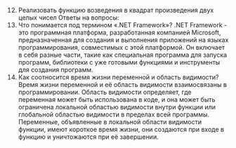 12. Реализовать функцию возведения в квадрат произведения двух целых чисел
Ответы на вопросы:
  1. Что понимается под термином «.NET Framework»?
.NET Framework - это программная платформа, разработанная компанией Microsoft, предназначенная для создания и выполнения приложений на языках программирования, совместимых с этой платформой.
Он включает в себя разные части, такие как специальная программа для запуска программ, библиотеки с уже готовыми функциями и инструменты для создания программ.
  13. Как соотносится время жизни переменной и область видимости?
Время жизни переменной и её область видимости взаимосвязаны в программировании. Область видимости определяет, где переменная может быть использована в коде, и она может быть ограничена локальной 
областью видимости внутри функции или глобальной областью видимости в пределах всей программы. Переменные, объявленные в локальной области видимости функции, имеют короткое время жизни, они создаются 
при входе в функцию и уничтожаются при её завершении. 
    
